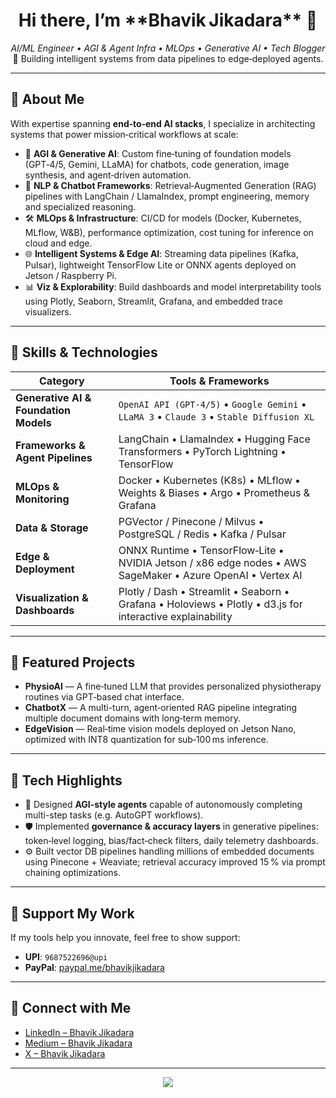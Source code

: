 <h1 align="center">Hi there, I’m **Bhavik Jikadara** 👋</h1>
<p align="center">
  <em>AI/ML Engineer • AGI & Agent Infra • MLOps • Generative AI • Tech Blogger</em>  
  🔧 Building intelligent systems from data pipelines to edge‑deployed agents.
</p>

---

## 🧠 About Me

With expertise spanning **end‑to‑end AI stacks**, I specialize in architecting systems that power mission‑critical workflows at scale:

- 🧩 **AGI & Generative AI**: Custom fine‑tuning of foundation models (GPT‑4/5, Gemini, LLaMA) for chatbots, code generation, image synthesis, and agent‑driven automation.  
- 💬 **NLP & Chatbot Frameworks**: Retrieval‑Augmented Generation (RAG) pipelines with LangChain / LlamaIndex, prompt engineering, memory and specialized reasoning.
- 🛠️ **MLOps & Infrastructure**: CI/CD for models (Docker, Kubernetes, MLflow, W&B), performance optimization, cost tuning for inference on cloud and edge.
- 🌐 **Intelligent Systems & Edge AI**: Streaming data pipelines (Kafka, Pulsar), lightweight TensorFlow Lite or ONNX agents deployed on Jetson / Raspberry Pi.
- 📊 **Viz & Explorability**: Build dashboards and model interpretability tools using Plotly, Seaborn, Streamlit, Grafana, and embedded trace visualizers.

---

## 🧰 Skills & Technologies

| Category                    | Tools & Frameworks |
|----------------------------|--------------------|
| **Generative AI & Foundation Models** | `OpenAI API (GPT‑4/5)` • `Google Gemini` • `LLaMA 3` • `Claude 3` • `Stable Diffusion XL` |
| **Frameworks & Agent Pipelines** | LangChain • LlamaIndex • Hugging Face Transformers • PyTorch Lightning • TensorFlow |
| **MLOps & Monitoring** | Docker • Kubernetes (K8s) • MLflow • Weights & Biases • Argo • Prometheus & Grafana |
| **Data & Storage** | PGVector / Pinecone / Milvus • PostgreSQL / Redis • Kafka / Pulsar |
| **Edge & Deployment** | ONNX Runtime • TensorFlow‑Lite • NVIDIA Jetson / x86 edge nodes • AWS SageMaker • Azure OpenAI • Vertex AI |
| **Visualization & Dashboards** | Plotly / Dash • Streamlit • Seaborn • Grafana • Holoviews • Plotly • d3.js for interactive explainability |

---

## 💼 Featured Projects

- **PhysioAI** — A fine‑tuned LLM that provides personalized physiotherapy routines via GPT‑based chat interface.
- **ChatbotX** — A multi-turn, agent‑oriented RAG pipeline integrating multiple document domains with long‑term memory.
- **EdgeVision** — Real‑time vision models deployed on Jetson Nano, optimized with INT8 quantization for sub‑100 ms inference.

---

## 🔧 Tech Highlights

- 🚀 Designed **AGI‑style agents** capable of autonomously completing multi-step tasks (e.g. AutoGPT workflows).
- 🛡 Implemented **governance & accuracy layers** in generative pipelines: token‑level logging, bias/fact‑check filters, daily telemetry dashboards.
- ⚙️ Built vector DB pipelines handling millions of embedded documents using Pinecone + Weaviate; retrieval accuracy improved 15 % via prompt chaining optimizations.

---

## 💌 Support My Work

If my tools help you innovate, feel free to show support:

- **UPI**: `9687522696@upi`  
- **PayPal**: [paypal.me/bhavikjikadara](https://www.paypal.com/paypalme/bhavikjikadara)

---

## 🔗 Connect with Me
  
- [LinkedIn – Bhavik Jikadara](https://www.linkedin.com/in/bhavikjikadara)  
- [Medium – Bhavik Jikadara](https://bhavikjikadara.medium.com)  
- [X – Bhavik Jikadara](https://x.com/BhavikJikadara1)

---

<div align="center">
  <img src="https://github-readme-stats.vercel.app/api?username=Bhavik-Jikadara&show_icons=true&theme=radical" />
</div>
